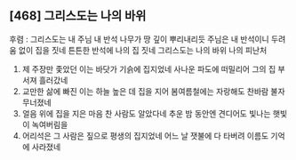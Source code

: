 ## [468] 그리스도는 나의 바위

후렴 : 그리스도는 내 주님 내 반석 나무가 땅 깊이 뿌리내리듯 주님은 내 반석이니 두려움 없이 집을 짓네 튼튼한 반석에 나의 집 짓네 그리스도는 나의 바위 나의 피난처 

1) 제 주장만 좇았던 이는 바닷가 기슭에 집지었네 사나운 파도에 떠밀리어 그의 집 부서져 흘러갔네 
2) 교만한 삶에 빠진 이는 하늘 높은 데 집을 지어 봄여름철에는 자랑해도 찬바람 불자 무너졌네
3) 얼음 위에 집을 지은 마음 찬 사람도 알았다네 추운 밤 동안엔 견디어도 빛나는 햇빛이 녹여버림을
4) 어리석은 그 사람은 짚으로 평생의 집지었네 어느 날 잿불에 다 타버려 이름도 기억에 사라졌네
